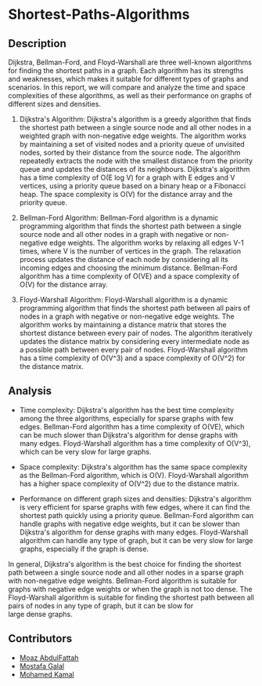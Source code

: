# Shortest-Paths-Algorithms

## Description

Dijkstra, Bellman-Ford, and Floyd-Warshall are three well-known algorithms for finding the shortest paths in a graph. Each algorithm has its strengths and weaknesses, which makes it suitable for different types of graphs and scenarios. In this report, we will compare and analyze the time and space complexities of these algorithms, as well as their performance on graphs of different sizes and densities.

1. Dijkstra's Algorithm:
Dijkstra's algorithm is a greedy algorithm that finds the shortest path between a single source node and all other nodes in a weighted graph with non-negative edge weights. The algorithm works by maintaining a set of visited nodes and a priority queue of unvisited nodes, sorted by their distance from the source node. The algorithm repeatedly extracts the node with the smallest distance from the priority queue and updates the distances of its neighbours. Dijkstra's algorithm has a time complexity of O(E log V) for a graph with E edges and V vertices, using a priority queue based on a binary heap or a Fibonacci heap. The space complexity is O(V) for the distance array and the priority queue.

2. Bellman-Ford Algorithm:
Bellman-Ford algorithm is a dynamic programming algorithm that finds the shortest path between a single source node and all other nodes in a graph with negative or non-negative edge weights. The algorithm works by relaxing all edges V-1 times, where V is the number of vertices in the graph. The relaxation process updates the distance of each node by considering all its incoming edges and choosing the minimum distance. Bellman-Ford algorithm has a time complexity of O(VE) and a space complexity of O(V) for the distance array.

3. Floyd-Warshall Algorithm:
Floyd-Warshall algorithm is a dynamic programming algorithm that finds the shortest path between all pairs of nodes in a graph with negative or non-negative edge weights. The algorithm works by maintaining a distance matrix that stores the shortest distance between every pair of nodes. The algorithm iteratively updates the distance matrix by considering every intermediate node as a possible path between every pair of nodes. Floyd-Warshall algorithm has a time complexity of O(V^3) and a space complexity of O(V^2) for the distance matrix.

## Analysis

- Time complexity:
Dijkstra's algorithm has the best time complexity among the three algorithms, especially for sparse graphs with few edges. Bellman-Ford algorithm has a time complexity of O(VE), which can be much slower than Dijkstra's algorithm for dense graphs with many edges. Floyd-Warshall algorithm has a time complexity of O(V^3), which can be very slow for large graphs.

- Space complexity:
Dijkstra's algorithm has the same space complexity as the Bellman-Ford algorithm, which is O(V). Floyd-Warshall algorithm has a higher space complexity of O(V^2) due to the distance matrix.

- Performance on different graph sizes and densities:
Dijkstra's algorithm is very efficient for sparse graphs with few edges, where it can find the shortest path quickly using a priority queue. Bellman-Ford algorithm can handle graphs with negative edge weights, but it can be slower than Dijkstra's algorithm for dense graphs with many edges. Floyd-Warshall algorithm can handle any type of graph, but it can be very slow for large graphs, especially if the graph is dense.

In general, Dijkstra's algorithm is the best choice for finding the shortest path between a single source node and all other nodes in a sparse graph with non-negative edge weights. Bellman-Ford algorithm is suitable for graphs with negative edge weights or when the graph is not too dense. The Floyd-Warshall algorithm is suitable for finding the shortest path between all pairs of nodes in any type of graph, but it can be slow for large dense graphs.

## Contributors
- [Moaz AbdulFattah](https://www.github.com/Moaz2025)
- [Mostafa Galal](https://github.com/MostafaGalal1)
- [Mohamed Kamal](https://github.com/)

